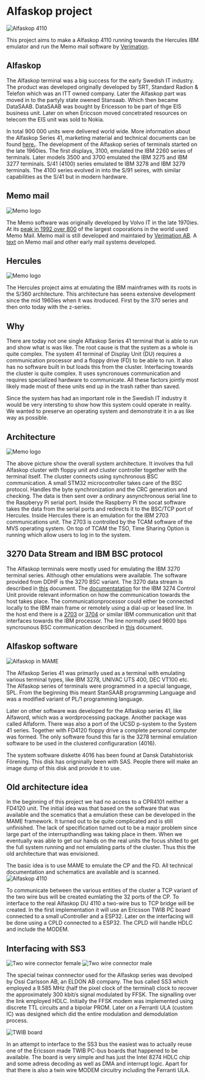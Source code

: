 # Alfaskop project

![Alfaskop 4110](https://github.com/MattisLind/alfaskop_emu/raw/master/pics/Alfaskop_console_mode.png)

This project aims to make a Alfaskop 4110 running towards the Hercules IBM emulator and run the Memo mail software by [Verimation](http://www.verimation.se/).

## Alfaskop

The Alfaskop terminal was a big success for the early Swedish IT industry. The product was developed originally developed by SRT, Standard Radion & Telefon which was an ITT owned company. Later the Alfaskop part was moved in to the partyly state owened Stansaab. Which then became DataSAAB. DataSAAB was bought by Ericesson to be part of thge EIS business unit. Later on when Ericcson moved concetrated resources on telecom the EIS unit was sold to Nokia. 

In total 900 000 units were delivered world wide.
More information about the Alfaskop Series 41, marketing material and technical documents can be found [here.](http://www.datormuseum.se/peripherals/terminals/alfaskop). The development of the Alfaskop series of terminals started on the late 1960ies. The first displays, 3100, emulated the IBM 2260 series of terminals. Later models 3500 and 3700 emulated the IBM 3275 and IBM 3277 terminals. S/41 (4100) series emulated te IBM 3278 and IBM 3279 terminals. The 4100 series evolved in into the S/91 seires, with similar capabilities as the S/41 but in modern hardware.

## Memo mail
![Memo logo](https://github.com/MattisLind/alfaskop_emu/raw/master/pics/memo_veri2_logo.gif)

The Memo software was originally developed by Volvo IT in the late 1970ies. At its [peak in 1992 over 800](https://sv.wikipedia.org/wiki/Memo_Mail) of the largest coporations in the world used Memo Mail. Memo mail is still developed and maintaied by [Verimation AB](http://www.verimation.se/). A [text](https://www.diva-portal.org/smash/get/diva2:80406/FULLTEXT01.pdf) on Memo mail and other early mail systems developed.

## Hercules
![Memo logo](https://github.com/MattisLind/alfaskop_emu/raw/master/pics/Hercules.gif)

The Hercules project aims at emulating the IBM mainframes with its roots in the S/360 architecture. This architecture has seens extensive development since the mid 1960ies when it was itroduced. First by the 370 series and then onto today with the z-series.

## Why
There are today not one single Alfaskop Series 41 terminal that is able to run and show what is was like. The root cause
is that the system as a whole  is quite complex. The system 41 terminal of Display Unit (DU) requires a communication processor and a floppy drive (FD) to be able to run. It also has no software built in but loads this from the cluster.
Interfacing towards the cluster is quite complex. It uses syncronoues communication and requires specialized hardware to communicate. All these factors jointly most likely made most of these units end up in the trash rather than saved.

Since the system has had an important role in the Swedish IT industry it would be very intersting to show how this system could operate in reality. We wanted to preserve an operating system and demonstrate it in a as like way as possible.

## Architecture
![Memo logo](https://github.com/MattisLind/alfaskop_emu/raw/master/pics/NewArchitecture.jpg)

The above picture show the overall system architecture. It involves tha full Alfaskop cluster with floppy unit and cluster controller together with the terminal itself. The cluster connects using synchronous BSC communication. A small STM32 microcontroller takes care of the BSC protocol. Handles the byte synchronization and the CRC generation and checking. The data is then sent over a ordinary asnynchronous serial line to the Raspberyy Pi serial port. Inside the Raspberry Pi the socat software takes the data from the serial ports and redirects it to the BSC/TCP port of Hercules. Inside Hercules there is an emulation for the IBM 2703 communications unit. The 2703 is controlled by the TCAM software of the MVS operating system. On top of TCAM the TSO, Time Sharing Option is running which allow users to log in to the system.

## 3270 Data Stream and IBM BSC protocol

The Alfaskop terminals were mostly used for emulating the IBM 3270 terminal series. Although other emulations were available. The software provided from DDHF is the 3270 BSC variant. The 3270 data stream is described in [this](http://bitsavers.trailing-edge.com/pdf/ibm/3270/GA23-0059-4_3270_Data_Stream_Programmers_Reference_Dec88.pdf) document. The [documentatation](http://bitsavers.org/pdf/ibm/3274/GA23-0061-1_3274_Control_Unit_Description_and_Programmers_Guide_Jan84.pdf) for the IBM 3274 Control Unit provide relevant information on how the communication towards the host takes place. The communicationprocessor could either be connected locally to the IBM main frame or remotely using a dial-up or leased line. In the host end there is a [2703](http://bitsavers.informatik.uni-stuttgart.de/pdf/ibm/2703/GA27-2703-1_2703_Transmission_Ctl_Component_Descr_May67.pdf) or [3704](http://bitsavers.informatik.uni-stuttgart.de/pdf/ibm/3704_3705/GC30-3004-5_3704_3705_Communications_Controller_Principles_of_Operation_May1979.pdf) or similar IBM communication unit that interfaces towards the IBM processor. The line normally used 9600 bps syncrounous BSC communication described in [this](http://bitsavers.trailing-edge.com/pdf/ibm/datacomm/GA27-3004-2_General_Information_Binary_Synchronous_Communications_Oct70.pdf) document.

## Alfaskop software
![Alfaskop in MAME](https://github.com/MattisLind/alfaskop_emu/raw/master/pics/SoftwareDisks.jpg)

The Alfaskop Series 41 was primarily used as a terminal with emulating various terminal types, like IBM 3278, UNIVAC UTS 400, DEC VT100 etc. The Alfaskop series of terminals were programmed in a special language, SPL. From the beginning this meant StanSAAB programming Language and was a modified variant of PL/1 programming language.

Later on other software was developed for the Alfaskop series 41, like Alfaword, which was a wordprocessing package. Another package was called Alfaform. There was also a port of the UCSD p-system to the System 41 series. Together with FD4120 floppy drive a complete personal computer was formed. The only software found this far is the 3278 terminal emulation software to be used in the clustered configuraration (4016).

The system software diskette 4016 has been found at Dansk Datahistorisk Förening. This disk has origninally been with SAS. People there will make an image dump of this disk
and provide it to use.


## Old architecture idea

In the beginning of this project we had no access to a CPR4101 neither a FD4120 unit. The initial idea was that  based on the software that was available and the scematics that a emulation these can be developed in the MAME framework. It turned out to be quite complicated and is still unfinished. The lack of specification turned out to be a major problem since large part of the interrupthandling was taking place in them. When we eventually was able to get our hands on the real units the focus shited to get the full system running and not emulating parts of the cluster. Thus this the old architecture that was envisioned.

The basic idea is to use MAME to emulate the CP and the FD. All technical documentation and schematics are available and is scanned.
![Alfaskop 4110](https://github.com/MattisLind/alfaskop_emu/raw/master/pics/Alfaskop_emu_architecure.png)


To communicate between the various entities of the cluster a TCP variant of the two wire bus will be created eumlating the 32 ports of the CP. To interface to the real Alfaskop DU 4110 a two-wire bus to TCP bridge will be created. In the first implementation it will use an Ericsson TWIB PC board connected to a small uController and a ESP32. Later on the interfacing will be done using a CPLD connected to a ESP32. The CPLD will handle HDLC and include the MODEM.



## Interfacing with SS3

![Two wire connector female](https://i.imgur.com/YzAfB2gl.png)
![Two wire connector male](https://github.com/MattisLind/alfaskop_emu/raw/master/pics/TwinaxConnectorMale_small.png)


The special twinax connnector used for the Alfaskop series was devolped by Ossi Carlsson AB, an ELDON AB company. The bus called SS3 which employed a 9.585 MHz (half the pixel clock of the terminal) clock to recover the approximately 300 kbit/s signal modulated by FFSK. The signalling over the link employed HDLC. Initially the FFSK modem was implemented using discrete TTL circuits and a bipolar PROM. Later on a Ferranti ULA (custom IC) was designed which did the entire modulation and demodulation process. 

![TWIB board](https://i.imgur.com/grnMKvj.jpg)

In an attempt to interface to the SS3 bus the easiest was to actually reuse one of the Ericsson made TWIB PC-bus boards that happened to be available. The board is very simple and has just the Intel 8274 HDLC chip and some adress decoding as well as DMA and interrupt logic. Apart for that there is also a twin wire MODEM circuitry including the Ferranti ULA.



 



